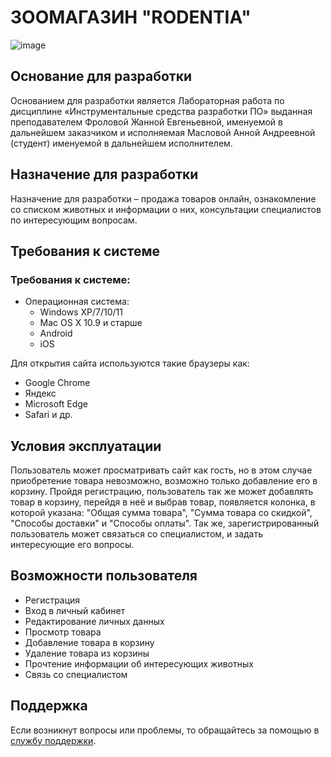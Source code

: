 # ЗООМАГАЗИН "RODENTIA"
![image](https://user-images.githubusercontent.com/92951021/144493401-3e59b54d-8e8a-4b4b-b297-eb663f31631c.png)

## Основание для разработки
Основанием для разработки является Лабораторная работа по дисциплине «Инструментальные средства разработки ПО» выданная преподавателем Фроловой Жанной Евгеньевной, именуемой в дальнейшем заказчиком и исполняемая Масловой Анной Андреевной (студент) именуемой в дальнейшем исполнителем.

## Назначение для разработки
Назначение для разработки – продажа товаров онлайн, ознакомление со списком животных и информации о них, консультации специалистов по интересующим вопросам.

## Требования к системе
### Требования к системе:
* Операционная система: 
  * Windows XP/7/10/11
  * Mac OS X 10.9 и старше
  * Android
  * iOS

Для открытия сайта используются такие браузеры как:
* Google Chrome
* Яндекс
* Microsoft Edge
* Safari и др.

## Условия эксплуатации
Пользователь может просматривать сайт как гость, но в этом случае приобретение товара невозможно, возможно только добавление его в корзину. Пройдя регистрацию, пользователь так же может добавлять товар в корзину, перейдя в неё и выбрав товар, появляется колонка, в которой указана: "Общая сумма товара", "Сумма товара со скидкой", "Способы доставки" и "Способы оплаты". Так же, зарегистрированный пользователь может связаться со специалистом, и задать интересующие его вопросы.

## Возможности пользователя
* Регистрация
* Вход в личный кабинет
* Редактирование личных данных
* Просмотр товара
* Добавление товара в корзину
* Удаление товара из корзины
* Прочтение информации об интересующих животных
* Связь со специалистом

## Поддержка
Если возникнут вопросы или проблемы, то обращайтесь за помощью в [службу поддержки](https://vk.com/id301062947).





